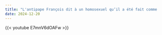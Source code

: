 ```yaml
---
title: "L'antipape François dit à un homosexuel qu’il a été fait comme ça"
date: 2024-12-20
---
```


{{< youtube E7mnV6dOAFw >}}
